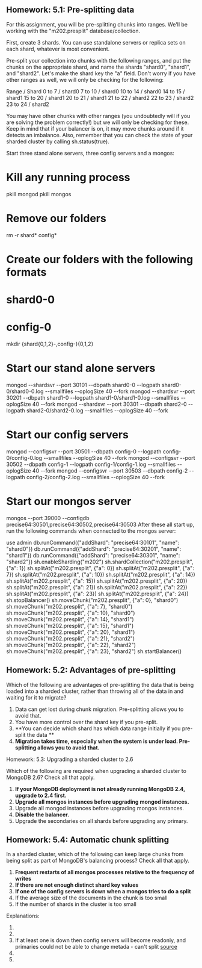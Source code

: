 Homework: 5.1: Pre-splitting data
----

For this assignment, you will be pre-splitting chunks into ranges. We'll be working with the "m202.presplit" database/collection.

First, create 3 shards. You can use standalone servers or replica sets on each shard, whatever is most convenient.

Pre-split your collection into chunks with the following ranges, and put the chunks on the appropriate shard, and name the shards "shard0", "shard1", and "shard2". Let's make the shard key the "a" field. Don't worry if you have other ranges as well, we will only be checking for the following:

  Range  / Shard
 0 to 7  / shard0
 7 to 10 / shard0
10 to 14 / shard0
14 to 15 / shard1
15 to 20 / shard1
20 to 21 / shard1
21 to 22 / shard2
22 to 23 / shard2
23 to 24 / shard2

You may have other chunks with other ranges (you undoubtedly will if you are solving the problem correctly!) but we will only be checking for these. Keep in mind that if your balancer is on, it may move chunks around if it detects an imbalance. Also, remember that you can check the state of your sharded cluster by calling sh.status(true).

Start three stand alone servers, three config servers and a mongos:

# Kill any running process
pkill mongod
pkill mongos

# Remove our folders
rm -r shard* config*

# Create our folders with the following formats
#    shard0-0
#    config-0
mkdir {shard{0,1,2}-,config-}{0,1,2}

# Start our stand alone servers
mongod --shardsvr --port 30101 --dbpath shard0-0 --logpath shard0-0/shard0-0.log --smallfiles --oplogSize 40 --fork
mongod --shardsvr --port 30201 --dbpath shard1-0 --logpath shard1-0/shard1-0.log --smallfiles --oplogSize 40 --fork
mongod --shardsvr --port 30301 --dbpath shard2-0 --logpath shard2-0/shard2-0.log --smallfiles --oplogSize 40 --fork

# Start our config servers
mongod --configsvr --port 30501 --dbpath config-0 --logpath config-0/config-0.log --smallfiles --oplogSize 40 --fork
mongod --configsvr --port 30502 --dbpath config-1 --logpath config-1/config-1.log --smallfiles --oplogSize 40 --fork
mongod --configsvr --port 30503 --dbpath config-2 --logpath config-2/config-2.log --smallfiles --oplogSize 40 --fork

# Start our mongos server
mongos --port 39000 --configdb precise64:30501,precise64:30502,precise64:30503
After these all start up, run the following commands when connected to the mongos server:

use admin
db.runCommand({"addShard": "precise64:30101", "name": "shard0"})
db.runCommand({"addShard": "precise64:30201", "name": "shard1"})
db.runCommand({"addShard": "precise64:30301", "name": "shard2"})
sh.enableSharding("m202")
sh.shardCollection("m202.presplit", {"a": 1})
sh.splitAt("m202.presplit", {"a": 0})
sh.splitAt("m202.presplit", {"a": 7})
sh.splitAt("m202.presplit", {"a": 10})
sh.splitAt("m202.presplit", {"a": 14})
sh.splitAt("m202.presplit", {"a": 15})
sh.splitAt("m202.presplit", {"a": 20})
sh.splitAt("m202.presplit", {"a": 21})
sh.splitAt("m202.presplit", {"a": 22})
sh.splitAt("m202.presplit", {"a": 23})
sh.splitAt("m202.presplit", {"a": 24})
sh.stopBalancer()
sh.moveChunk("m202.presplit", {"a": 0}, "shard0")
sh.moveChunk("m202.presplit", {"a": 7}, "shard0")
sh.moveChunk("m202.presplit", {"a": 10}, "shard0")
sh.moveChunk("m202.presplit", {"a": 14}, "shard1")
sh.moveChunk("m202.presplit", {"a": 15}, "shard1")
sh.moveChunk("m202.presplit", {"a": 20}, "shard1")
sh.moveChunk("m202.presplit", {"a": 21}, "shard2")
sh.moveChunk("m202.presplit", {"a": 22}, "shard2")
sh.moveChunk("m202.presplit", {"a": 23}, "shard2")
sh.startBalancer()


















Homework: 5.2: Advantages of pre-splitting
----

Which of the following are advantages of pre-splitting the data that is being loaded into a sharded cluster, rather than throwing all of the data in and waiting for it to migrate?

1.  Data can get lost during chunk migration. Pre-splitting allows you to avoid that.
2.  You have more control over the shard key if you pre-split.
3.  **You can decide which shard has which data range initially if you pre-split the data **
4.  **Migration takes time, especially when the system is under load. Pre-splitting allows you to avoid that.** 


Homework: 5.3: Upgrading a sharded cluster to 2.6

Which of the following are required when upgrading a sharded cluster to MongoDB 2.6? Check all that apply.

1.  **If your MongoDB deployment is not already running MongoDB 2.4, upgrade to 2.4 first.** 
2.  **Upgrade all mongos instances before upgrading mongod instances.** 
3.  Upgrade all mongod instances before upgrading mongos instances.
4.  **Disable the balancer.** 
5.  Upgrade the secondaries on all shards before upgrading any primary.


Homework: 5.4: Automatic chunk splitting
----

In a sharded cluster, which of the following can keep large chunks from being split as part of MongoDB's balancing process? Check all that apply.

1.  **Frequent restarts of all mongos processes relative to the frequency of writes**
2.  **If there are not enough distinct shard key values**
3.  **If one of the config servers is down when a mongos tries to do a split**
4.  If the average size of the documents in the chunk is too small
5.  If the number of shards in the cluster is too small

Explanations:

1.  
2.  
3.  If at least one is down then config servers will become readonly, and primaries could not be able to change metada - can't split [source](http://docs.mongodb.org/manual/core/sharded-cluster-config-servers/#config-server-availability)
4.  
5.  
